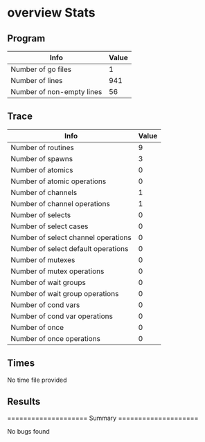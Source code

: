 # overview Stats

## Program
| Info | Value |
| - | - |
| Number of go files | 1 |
| Number of lines | 941 |
| Number of non-empty lines | 56 |


## Trace
| Info | Value |
| - | - |
| Number of routines | 9 |
| Number of spawns | 3 |
| Number of atomics | 0 |
| Number of atomic operations | 0 |
| Number of channels | 1 |
| Number of channel operations | 1 |
| Number of selects | 0 |
| Number of select cases | 0 |
| Number of select channel operations | 0 |
| Number of select default operations | 0 |
| Number of mutexes | 0 |
| Number of mutex operations | 0 |
| Number of wait groups | 0 |
| Number of wait group operations | 0 |
| Number of cond vars | 0 |
| Number of cond var operations | 0 |
| Number of once | 0| 
| Number of once operations | 0 |


## Times
No time file provided


## Results
==================== Summary ====================

No bugs found
